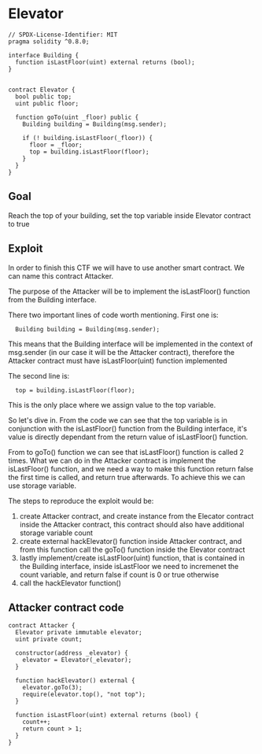 # Elevator

```
// SPDX-License-Identifier: MIT
pragma solidity ^0.8.0;

interface Building {
  function isLastFloor(uint) external returns (bool);
}


contract Elevator {
  bool public top;
  uint public floor;

  function goTo(uint _floor) public {
    Building building = Building(msg.sender);

    if (! building.isLastFloor(_floor)) {
      floor = _floor;
      top = building.isLastFloor(floor);
    }
  }
}
```

## Goal

Reach the top of your building, set the top variable inside Elevator contract to true

## Exploit

In order to finish this CTF we will have to use another smart contract. We can name this contract Attacker.

The purpose of the Attacker will be to implement the isLastFloor() function from the Building interface.

There two important lines of code worth mentioning. First one is:

```
  Building building = Building(msg.sender);
```

This means that the Building interface will be implemented in the context of msg.sender (in our case it will be the Attacker contract), therefore the Attacker contract
must have isLastFloor(uint) function implemented

The second line is:

```
  top = building.isLastFloor(floor);
```

This is the only place where we assign value to the top variable.

So let's dive in. From the code we can see that the top variable is in conjunction with the isLastFloor() function from the Building interface, it's value is directly dependant from the return value of isLastFloor() function.

From to goTo() function we can see that isLastFloor() function is called 2 times.
What we can do in the Attacker contract is implement the isLastFloor() function, and we need a way to make this function return false the first time is called, and return true afterwards. To achieve this we can use storage variable.

The steps to reproduce the exploit would be:

1. create Attacker contract, and create instance from the Elecator contract inside the Attacker contract, this contract should also have additional storage variable count
2. create external hackElevator() function inside Attacker contract, and from this function call the goTo() function inside the Elevator contract
3. lastly implement/create isLastFloor(uint) function, that is contained in the Building interface, inside isLastFloor we need to incremenet the count variable, and return false if count is 0 or true otherwise
4. call the hackElevator function()

## Attacker contract code

```
contract Attacker {
  Elevator private immutable elevator;
  uint private count;

  constructor(address _elevator) {
    elevator = Elevator(_elevator);
  }

  function hackElevator() external {
    elevator.goTo(3);
    require(elevator.top(), "not top");
  }

  function isLastFloor(uint) external returns (bool) {
    count++;
    return count > 1;
  }
}
```